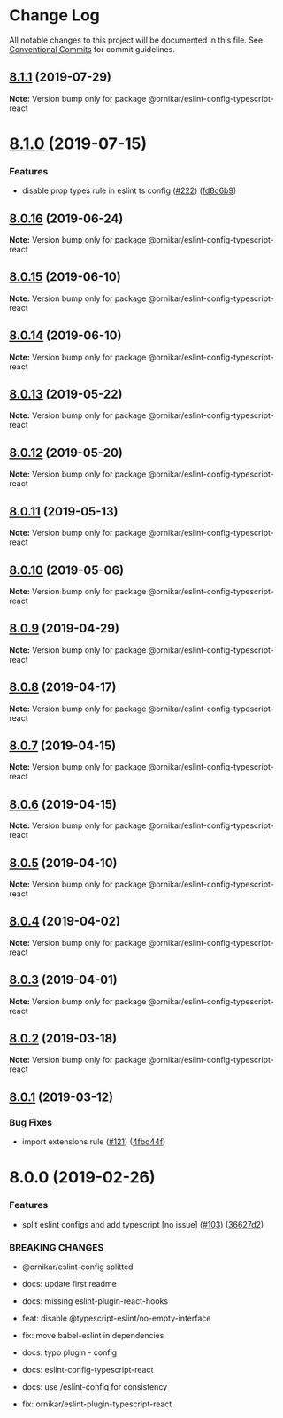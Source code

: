 # Change Log

All notable changes to this project will be documented in this file.
See [Conventional Commits](https://conventionalcommits.org) for commit guidelines.

## [8.1.1](https://github.com/ornikar/shared-configs/compare/@ornikar/eslint-config-typescript-react@8.1.0...@ornikar/eslint-config-typescript-react@8.1.1) (2019-07-29)

**Note:** Version bump only for package @ornikar/eslint-config-typescript-react





# [8.1.0](https://github.com/ornikar/shared-configs/compare/@ornikar/eslint-config-typescript-react@8.0.16...@ornikar/eslint-config-typescript-react@8.1.0) (2019-07-15)


### Features

* disable prop types rule in eslint ts config ([#222](https://github.com/ornikar/shared-configs/issues/222)) ([fd8c6b9](https://github.com/ornikar/shared-configs/commit/fd8c6b9))





## [8.0.16](https://github.com/ornikar/shared-configs/compare/@ornikar/eslint-config-typescript-react@8.0.15...@ornikar/eslint-config-typescript-react@8.0.16) (2019-06-24)

**Note:** Version bump only for package @ornikar/eslint-config-typescript-react





## [8.0.15](https://github.com/ornikar/shared-configs/compare/@ornikar/eslint-config-typescript-react@8.0.14...@ornikar/eslint-config-typescript-react@8.0.15) (2019-06-10)

**Note:** Version bump only for package @ornikar/eslint-config-typescript-react





## [8.0.14](https://github.com/ornikar/shared-configs/compare/@ornikar/eslint-config-typescript-react@8.0.13...@ornikar/eslint-config-typescript-react@8.0.14) (2019-06-10)

**Note:** Version bump only for package @ornikar/eslint-config-typescript-react





## [8.0.13](https://github.com/ornikar/shared-configs/compare/@ornikar/eslint-config-typescript-react@8.0.12...@ornikar/eslint-config-typescript-react@8.0.13) (2019-05-22)

**Note:** Version bump only for package @ornikar/eslint-config-typescript-react





## [8.0.12](https://github.com/ornikar/shared-configs/compare/@ornikar/eslint-config-typescript-react@8.0.11...@ornikar/eslint-config-typescript-react@8.0.12) (2019-05-20)

**Note:** Version bump only for package @ornikar/eslint-config-typescript-react





## [8.0.11](https://github.com/ornikar/shared-configs/compare/@ornikar/eslint-config-typescript-react@8.0.10...@ornikar/eslint-config-typescript-react@8.0.11) (2019-05-13)

**Note:** Version bump only for package @ornikar/eslint-config-typescript-react





## [8.0.10](https://github.com/ornikar/shared-configs/compare/@ornikar/eslint-config-typescript-react@8.0.9...@ornikar/eslint-config-typescript-react@8.0.10) (2019-05-06)

**Note:** Version bump only for package @ornikar/eslint-config-typescript-react





## [8.0.9](https://github.com/ornikar/shared-configs/compare/@ornikar/eslint-config-typescript-react@8.0.8...@ornikar/eslint-config-typescript-react@8.0.9) (2019-04-29)

**Note:** Version bump only for package @ornikar/eslint-config-typescript-react





## [8.0.8](https://github.com/ornikar/shared-configs/compare/@ornikar/eslint-config-typescript-react@8.0.7...@ornikar/eslint-config-typescript-react@8.0.8) (2019-04-17)

**Note:** Version bump only for package @ornikar/eslint-config-typescript-react





## [8.0.7](https://github.com/ornikar/shared-configs/compare/@ornikar/eslint-config-typescript-react@8.0.6...@ornikar/eslint-config-typescript-react@8.0.7) (2019-04-15)

**Note:** Version bump only for package @ornikar/eslint-config-typescript-react





## [8.0.6](https://github.com/ornikar/shared-configs/compare/@ornikar/eslint-config-typescript-react@8.0.5...@ornikar/eslint-config-typescript-react@8.0.6) (2019-04-15)

**Note:** Version bump only for package @ornikar/eslint-config-typescript-react





## [8.0.5](https://github.com/ornikar/shared-configs/compare/@ornikar/eslint-config-typescript-react@8.0.4...@ornikar/eslint-config-typescript-react@8.0.5) (2019-04-10)

**Note:** Version bump only for package @ornikar/eslint-config-typescript-react





## [8.0.4](https://github.com/ornikar/shared-configs/compare/@ornikar/eslint-config-typescript-react@8.0.3...@ornikar/eslint-config-typescript-react@8.0.4) (2019-04-02)

**Note:** Version bump only for package @ornikar/eslint-config-typescript-react





## [8.0.3](https://github.com/ornikar/shared-configs/compare/@ornikar/eslint-config-typescript-react@8.0.2...@ornikar/eslint-config-typescript-react@8.0.3) (2019-04-01)

**Note:** Version bump only for package @ornikar/eslint-config-typescript-react





## [8.0.2](https://github.com/ornikar/shared-configs/compare/@ornikar/eslint-config-typescript-react@8.0.1...@ornikar/eslint-config-typescript-react@8.0.2) (2019-03-18)

**Note:** Version bump only for package @ornikar/eslint-config-typescript-react





## [8.0.1](https://github.com/ornikar/shared-configs/compare/@ornikar/eslint-config-typescript-react@8.0.0...@ornikar/eslint-config-typescript-react@8.0.1) (2019-03-12)


### Bug Fixes

* import extensions rule ([#121](https://github.com/ornikar/shared-configs/issues/121)) ([4fbd44f](https://github.com/ornikar/shared-configs/commit/4fbd44f))





# 8.0.0 (2019-02-26)


### Features

* split eslint configs and add typescript [no issue] ([#103](https://github.com/ornikar/shared-configs/issues/103)) ([36627d2](https://github.com/ornikar/shared-configs/commit/36627d2))


### BREAKING CHANGES

* @ornikar/eslint-config splitted

* docs: update first readme

* docs: missing eslint-plugin-react-hooks

* feat: disable @typescript-eslint/no-empty-interface

* fix: move babel-eslint in dependencies

* docs: typo plugin - config

* docs: eslint-config-typescript-react

* docs: use /eslint-config for consistency

* fix: ornikar/eslint-plugin-typescript-react

